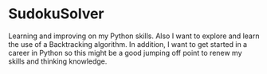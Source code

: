 # SudokuSolver
Learning and improving on my Python skills. Also I want to explore and learn the use of a Backtracking
algorithm. In addition, I want to get started in a career in Python so this might be a good jumping
off point to renew my skills and thinking knowledge.
